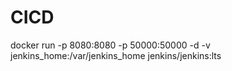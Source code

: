 # CICD


docker run -p 8080:8080 -p 50000:50000 -d -v jenkins_home:/var/jenkins_home jenkins/jenkins:lts

